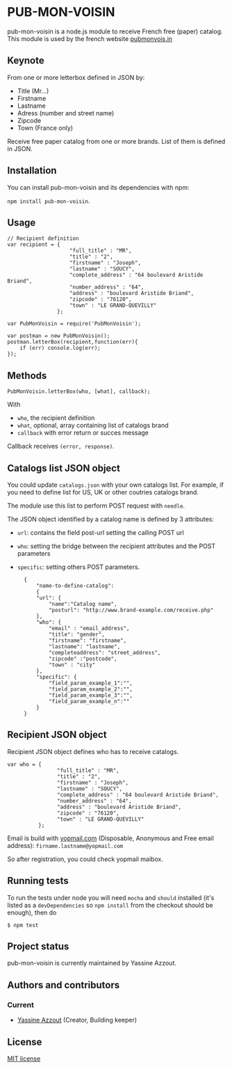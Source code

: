 PUB-MON-VOISIN
=========

pub-mon-voisin is a node.js module to receive French free (paper) catalog.
This module is used by the french website <a href="http://pubmonvois.in">pubmonvois.in</a>

Keynote
-------

From one or more letterbox defined in JSON by:

* 	Title (Mr...)
*   Firstname
*   Lastname
*   Adress (number and street name)
*   Zipcode
*   Town	 (France only)

Receive free paper catalog from one or more brands. 
List of them is defined in JSON.


Installation
------------

You can install pub-mon-voisin and its dependencies with npm: 

`npm install pub-mon-voisin`.


Usage
-----

	// Recipient definition 
	var recipient = { 	
						"full_title" : "MR",
            			"title" : "2",
            			"firstname" : "Joseph",
            			"lastname" : "SOUCY",
            			"complete_address" : "64 boulevard Aristide Briand",
						"number_address" : "64",
            			"address" : "boulevard Aristide Briand",
            			"zipcode" : "76120",
            			"town" : "LE GRAND-QUEVILLY"
          			};

	var PubMonVoisin = require('PubMonVoisin');	

	var postman = new PubMonVoisin();
	postman.letterBox(recipient,function(err){
		if (err) console.log(err);
	});


Methods
-------

	PubMonVoisin.letterBox(who, [what], callback);

With 

* `who`, the recipient definition
* `what`, optional, array containing list of catalogs brand
* `callback` with error return or succes message
 
Callback receives `(error, response)`.

Catalogs list JSON object
-------------------------

You could update `catalogs.json` with your own catalogs list. For example, if you need to define list for US, UK or other coutries catalogs brand.

The module use this list to perform POST request with `needle`.

The JSON object identified by a catalog name is defined by 3 attributes:

* `url`: contains the field post-url setting the calling POST url 
* `who`: setting the bridge between the recipient attributes and the POST parameters
* `specific`: setting others POST parameters.

		{
			"name-to-define-catalog":
			{
			"url": {
				"name":"Catalog name",
				"posturl": "http://www.brand-example.com/receive.php"  
			},
			"who": {
				"email" : "email_address",
				"title": "gender",
				"firstname": "firstname",
				"lastname": "lastname",
				"completeaddress": "street_address",
				"zipcode" :"postcode",
				"town" : "city"
			},
			"specific": {
				"field_param_example_1":"",
				"field_param_example_2":"",
				"field_param_example_3":"",
				"field_param_example_n":""				
			}	
		}    
	



Recipient JSON object
---------------------

Recipient JSON object defines who has to receive catalogs.

	var who = { 	
					"full_title" : "MR",
            		"title" : "2",
            		"firstname" : "Joseph",
            		"lastname" : "SOUCY",
            		"complete_address" : "64 boulevard Aristide Briand",
					"number_address" : "64",
            		"address" : "boulevard Aristide Briand",
            		"zipcode" : "76120",
            		"town" : "LE GRAND-QUEVILLY"
          	  };

Email is build with <a href="http://www.yopmail.com">yopmail.com</a> (Disposable, Anonymous and Free email address): `firname.lastname@yopmail.com` 

So after registration, you could check yopmail maibox.


Running tests
-------------

To run the tests under node you will need `mocha` and `should` installed (it's listed as a
`devDependencies` so `npm install` from the checkout should be enough), then do

    $ npm test

Project status
--------------
pub-mon-voisin is currently maintained by Yassine Azzout.


Authors and contributors
------------------------
### Current
* [Yassine Azzout][] (Creator, Building keeper)

[Yassine Azzout]: http://www.92bondstreet.com


License
-------
[MIT license](http://www.opensource.org/licenses/Mit)
